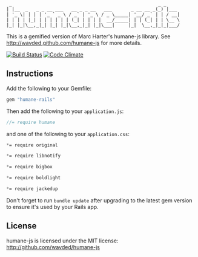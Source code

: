      _                                                      _ _ 
    | |__  _   _ _ __ ___   __ _ _ __   ___       _ __ __ _(_) |___ 
    | '_ \| | | | '_ ` _ \ / _` | '_ \ / _ \_____| '__/ _` | | / __|
    | | | | |_| | | | | | | (_| | | | |  __/_____| | | (_| | | \__ \
    |_| |_|\__,_|_| |_| |_|\__,_|_| |_|\___|     |_|  \__,_|_|_|___/

This is a gemified version of Marc Harter's humane-js library. See http://wavded.github.com/humane-js for more details.

[![Build Status](https://secure.travis-ci.org/harrigan/humane-rails.png)](http://travis-ci.org/harrigan/humane-rails)
[![Code Climate](https://codeclimate.com/badge.png)](https://codeclimate.com/github/harrigan/humane-rails)

## Instructions

Add the following to your Gemfile:

```ruby
gem "humane-rails"
```

Then add the following to your `application.js`:

```javascript
//= require humane
```

and one of the following to your `application.css`:

```css
*= require original
```

```css
*= require libnotify
```

```css
*= require bigbox
```

```css
*= require boldlight
```

```css
*= require jackedup
```

Don't forget to run `bundle update` after upgrading to the latest gem version to ensure it's used by your Rails app.

## License

humane-js is licensed under the MIT license: http://github.com/wavded/humane-js
